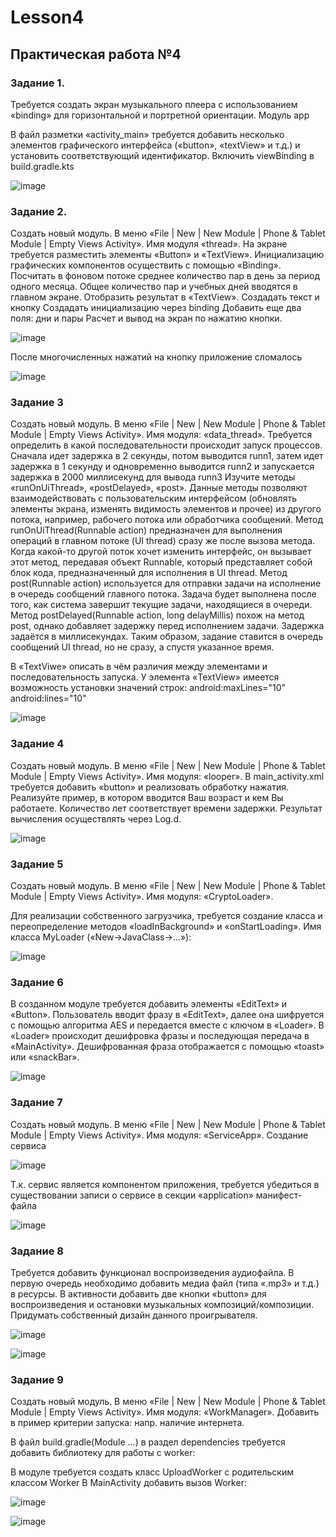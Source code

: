 # Lesson4

## Практическая работа №4

### Задание 1. 

  Требуется создать экран музыкального плеера с использованием «binding» для горизонтальной и портретной ориентации.
  Модуль app

В файл разметки «activity_main» требуется добавить несколько элементов графического интерфейса («button», «textView» и т.д.) и установить соответствующий идентификатор.
Включить viewBinding в build.gradle.kts

![image](https://github.com/user-attachments/assets/eac181fe-59e7-41ce-843b-57b2d88af15e)

### Задание 2. 

Создать новый модуль. В меню «File | New | New Module | Phone & Tablet Module | Empty Views Activity». Имя модуля «thread». На экране требуется разместить элементы «Button» и «TextView». Инициализацию графических компонентов осуществить с помощью «Binding». Посчитать в фоновом потоке среднее количество пар в день за период одного месяца. Общее количество пар и учебных дней вводятся в главном экране. Отобразить результат в «TextView».
Создадать текст и кнопку
Создадать инициализацию через binding 
Добавить еще два поля: дни и пары
Расчет и вывод на экран по нажатию кнопки. 

![image](https://github.com/user-attachments/assets/007f198e-ce78-4fb1-86db-95cfb48cd169)

После многочисленных нажатий на кнопку приложение сломалось

![image](https://github.com/user-attachments/assets/9052a151-182b-485f-a85f-4d70ec7122d3)

### Задание 3
Создать новый модуль. В меню «File | New | New Module | Phone & Tablet Module | Empty Views Activity». Имя модуля: «data_thread».
Требуется определить в какой последовательности происходит запуск процессов. 
Сначала идет задержка в 2 секунды, потом выводится runn1, затем идет задержка в 1 секунду и одновременно выводится runn2 и запускается задержка в 2000 миллисекунд для вывода runn3
Изучите методы «runOnUiThread», «postDelayed», «post». 
Данные методы позволяют взаимодействовать с пользовательским интерфейсом (обновлять элементы экрана, изменять видимость элементов и прочее) из другого потока, например, рабочего потока или обработчика сообщений.
Метод runOnUiThread(Runnable action) предназначен для выполнения операций в главном потоке (UI thread) сразу же после вызова метода. Когда какой-то другой поток хочет изменить интерфейс, он вызывает этот метод, передавая объект Runnable, который представляет собой блок кода, предназначенный для исполнения в UI thread.
Метод post(Runnable action) используется для отправки задачи на исполнение в очередь сообщений главного потока. Задача будет выполнена после того, как система завершит текущие задачи, находящиеся в очереди.
Метод postDelayed(Runnable action, long delayMillis) похож на метод post, однако добавляет задержку перед исполнением задачи. Задержка задаётся в миллисекундах. Таким образом, задание ставится в очередь сообщений UI thread, но не сразу, а спустя указанное время.

В «TextViwe» описать в чём различия между элементами и последовательность запуска. У элемента «TextView» имеется возможность установки значений строк: android:maxLines="10" android:lines="10"

![image](https://github.com/user-attachments/assets/3945646e-30fd-4cfc-8e47-07cec544f91a)

### Задание 4
Создать новый модуль. В меню «File | New | New Module | Phone & Tablet Module | Empty Views Activity». Имя модуля: «looper». В main_activity.xml требуется добавить «button» и реализовать обработку нажатия.
Реализуйте пример, в котором вводится Ваш возраст и кем Вы работаете. Количество лет соответствует времени задержки. Результат вычисления осуществлять через Log.d.

![image](https://github.com/user-attachments/assets/39c904c0-36dd-4364-8729-57018261f433)

### Задание 5
Создать новый модуль. В меню «File | New | New Module | Phone & Tablet Module | Empty Views Activity». Имя модуля: «CryptoLoader».

Для реализации собственного загрузчика, требуется создание класса и переопределение методов «loadInBackground» и «onStartLoading». Имя класса MyLoader («New->JavaClass->…»):

![image](https://github.com/user-attachments/assets/1ce46e15-7ca0-41fb-b7eb-b7255b13bf50)

### Задание 6
 В созданном модуле требуется добавить элементы «EditText» и «Button». Пользователь вводит фразу в «EditText», далее она шифруется с помощью алгоритма AES и передается вместе с ключом в «Loader». В «Loader» происходит дешифровка фразы и последующая передача в «MainActivity». Дешифрованная фраза отображается с помощью «toast» или «snackBar».

![image](https://github.com/user-attachments/assets/0a25ccbf-c747-4b57-a5cf-e8f3cc815c01)

### Задание 7

Создать новый модуль. В меню «File | New | New Module | Phone & Tablet Module | Empty Views Activity». Имя модуля: «ServiceApp».
Создание сервиса

![image](https://github.com/user-attachments/assets/45287f97-6504-4f2f-8604-77ecfcfb21ba)

Т.к. сервис является компонентом приложения, требуется убедиться в существовании записи о сервисе в секции «application» манифест-файла

![image](https://github.com/user-attachments/assets/df97ae54-702e-461a-a2b3-ba2d232291ae)

### Задание 8

Требуется добавить функционал воспроизведения аудиофайла. В первую очередь необходимо добавить медиа файл (типа «.mp3» и т.д.) в ресурсы. В активности добавить две кнопки «button» для воспроизведения и остановки музыкальных композиций/композиции. Придумать собственный дизайн данного проигрывателя.

![image](https://github.com/user-attachments/assets/1e6e9f3c-01db-4401-aac5-60bc7535d64a)

![image](https://github.com/user-attachments/assets/8f448f20-29f4-4c80-9bf6-20ddfad5d1ab)

### Задание 9 

Создать новый модуль. В меню «File | New | New Module | Phone & Tablet Module | Empty Views Activity». Имя модуля: «WorkManager». Добавить в пример критерии запуска: напр. наличие интернета.

В файл build.gradle(Module …) в раздел dependencies требуется добавить библиотеку для работы с worker:

В модуле требуется создать класс UploadWorker с родительским классом Worker В MainActivity добавить вызов Worker: 

![image](https://github.com/user-attachments/assets/60726176-c991-4330-9014-fc1b8468ce19)

![image](https://github.com/user-attachments/assets/21341059-f52a-4cce-aba2-f2b6dc161c86)

